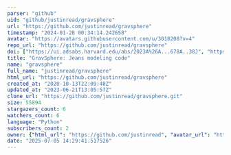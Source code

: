 ```yaml
---
parser: "github"
uid: "github/justinread/gravsphere"
url: "https://github.com/justinread/gravsphere"
timestamp: "2024-01-28 00:34:14.242658"
avatar: "https://avatars.githubusercontent.com/u/3018208?v=4"
repo_url: "https://github.com/justinread/gravsphere"
doi: ["https://ui.adsabs.harvard.edu/abs/2023A%26A...678A..38J", "https://ui.adsabs.harvard.edu/abs/2017MNRAS.471.4541R", "https://ui.adsabs.harvard.edu/abs/2023ascl.soft12009R/abstract"]
title: "GravSphere: Jeans modeling code"
name: "gravsphere"
full_name: "justinread/gravsphere"
html_url: "https://github.com/justinread/gravsphere"
created_at: "2020-10-13T22:09:48Z"
updated_at: "2023-06-21T13:05:57Z"
clone_url: "https://github.com/justinread/gravsphere.git"
size: 55894
stargazers_count: 6
watchers_count: 6
language: "Python"
subscribers_count: 2
owner: {"html_url": "https://github.com/justinread", "avatar_url": "https://avatars.githubusercontent.com/u/3018208?v=4", "login": "justinread", "type": "User"}
date: "2025-07-05 14:29:41.517526"
---
```

